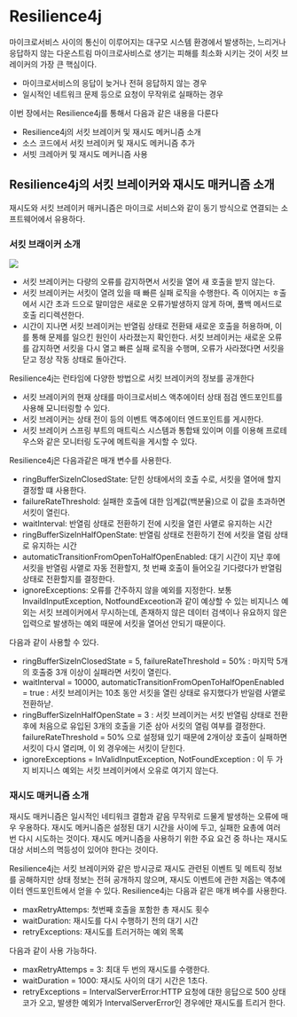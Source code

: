 # Resilience4j

마이크로서비스 사이의 통신이 이루어지는 대구모 시스템 환경에서 발생하는, 느리거나 응답하지 않는 다운스트림 마이크로사비스로 생기는 피해를 최소화 시키는 것이 서킷 브레이커의 가장 큰 핵심이다.

* 마이크로서비스의 응답이 늦거나 전혀 응답하지 않는 경우
* 일시적인 네트워크 문제 등으로 요청이 무작위로 실패하는 경우

이번 장에서는 Resilience4j를 통해서 다음과 같은 내용을 다룬다

* Resilience4j의 서킷 브레이커 및 재시도 메커니즘 소개
* 소스 코드에서 서킷 브레이커 및 재시도 메커니즘 추가
* 서빗 크레아커 및 재시도 메커니즘 사용

## Resilience4j의 서킷 브레이커와 재시도 매커니즘 소개

재시도와 서킷 브레이커 매커니즘은 마이크로 서비스와 같이 동기 방식으로 연결되는 소프트웨어에서 유용하다.

### 서킷 브래이커 소개

![](images/Resilience4j-1.png)

* 서킷 브레이커는 다량의 오류를 감지하면서 서킷을 열어 새 호출을 받지 않는다.
* 서킷 브레이커는 서킷이 열려 있을 때 빠른 실패 로직을 수행한다. 즉 이어지는 ㅎ출에서 시간 초과 드으로 말미암은 새로운 오류가발생하지 않게 하며, 풀백 메서드로 호출 리디렉션한다.
* 시간이 지나면 서킷 브레이커는 반열림 상태로 전환돼 새로운 호출을 허용하며, 이를 통해 문제를 일으킨 원인이 사라졌는지 확인한다. 서킷 브레이커는 새로운 오류를 감지하면 서킷을 다시 열고 빠른 실패 로직을 수행며, 오류가 사라졌다면 서킷을 닫고 정상 작동 상태로 돌아간다.


Resilience4j는 런타임에 다양한 방법으로 서킷 브레이커의 정보를 공개한다
* 서킷 브레이커의 현재 상태를 마이크로서비스 액추에이터 상태 점검 엔드포인트를 사용해 모니터링할 수 있다.
* 서킷 브레이커는 상태 전이 등의 이벤트 액추에이터 엔드포인트를 게시한다.
* 서킷 브레이커 스프링 부트의 매트릭스 시스템과 통합돼 있이며 이를 이용해 프로테우스와 같은 모니터링 도구에 메트릭을 게시할 수 있다.

Resilience4j은 다음과같은 매개 변수를 사용한다.

* ringBufferSizeInClosedState: 닫힌 상태에서의 호출 수로, 서킷을 열어애 할지 결정할 떄 사용한다.
* failureRateThreshold: 실패한 호출에 대한 임계값(백분율)으로 이 값을 초과하면 서킷이 열린다.
* waitInterval: 반열림 상태로 전환하기 전에 시킷을 열린 사앹로 유지하는 시간
* ringBufferSizeInHalfOpenState: 반열림 상태로 전환하기 전에 서킷을 열림 상태로 유지하는 시간
* automaticTransitionFromOpenToHalfOpenEnabled: 대기 시간이 지난 후에 서킷을 반열림 사앹로 자동 전환할지, 첫 번째 호출이 들어오길 기다렸다가 반열림 상태로 전환할지를 결정한다.
* ignoreExceptions: 오류를 간주하지 않을 예외를 지정한다. 보통 InvaildInputException, NotfoundExceotion과 같이 예상할 수 있는 비지니스 예외는 서킷 브레이커에서 무시하는데, 존재하지 않은 데이터 검색이나 유요하지 않은 입력으로 발생하는 예외 때문에 서킷을 열어선 안되기 때문이다.

다음과 같이 사용할 수 있다.

* ringBufferSizeInClosedState = 5, failureRateThreshold = 50% : 마지막 5개의 호출중 3개 이상이 실패라면 서킷이 열린다.
* waitInterval = 10000, automaticTransitionFromOpenToHalfOpenEnabled = true : 서킷 브레이커는 10초 동안 서킷을 열린 상태로 유지했다가 반일렴 사앹로 전환하낟.
* ringBufferSizeInHalfOpenState = 3 : 서킷 브레이커는 서킷 반열림 상태로 전환 후에 처음으로 유입된 3개의 호출을 기준 삼아 서킷의 열림 여부를 결정한다. failureRateThreshold = 50% 으로 설정돼 있기 때문에 2개이상 호출이  실패하면 서킷이 다시 열리며, 이 외 경우에는 서킷이 닫힌다.
* ignoreExceptions = InValidInputException, NotFoundException : 이 두 가지 비지니스 예외는 서킷 브레이커에서 오유로 여기지 않는다.

### 재시도 매커니즘 소개

재시도 매커니즘은 일시적인 네티워크 결함과 같음 무작위로 드물게 발생하는 오류에 매우 우용하다. 재시도 메커니즘은 설정된 대기 시간을 사이에 두고, 실패한 요총에 여러 번 다시 시도하는 것이다. 재시도 메커니즘을 사용하기 위한 주요 요건 중 하나는 재시도 대상 서비스의 멱등성이 있어야 한다는 것이다.

Resilience4j는 서킷 브레이커와 같은 방시긍로 재시도 관련된 이벤트 및 메트릭 정보를 공해하지만 상태 정보는 전혀 공개하지 않으며, 재시도 이벤트에 관한 저옵는 액추에이터 엔드포인트에서 얻을 수 있다. Resilience4j는 다음과 같은 매개 벼수를 사용한다.

* maxRetryAttemps: 첫번째 호출을 포함한 총 재시도 횟수
* waitDuration: 재시도를 다시 수행하기 전의 대기 시간
* retryExceptions: 재시도를 트러거하는 예외 목록

다음과 같이 사용 가능하다.

* maxRetryAttemps = 3: 최대 두 번의 재시도를 수랭한다.
* waitDuration = 1000: 재시도 사이의 대기 시간은 1초다.
* retryExceptions = IntervalServerError:HTTP 요청에 대한 응답으로 500 상태 코가 오고, 발생한 예외가 IntervalServerError인 경우에만 재시도를 트리거 한다.


## 